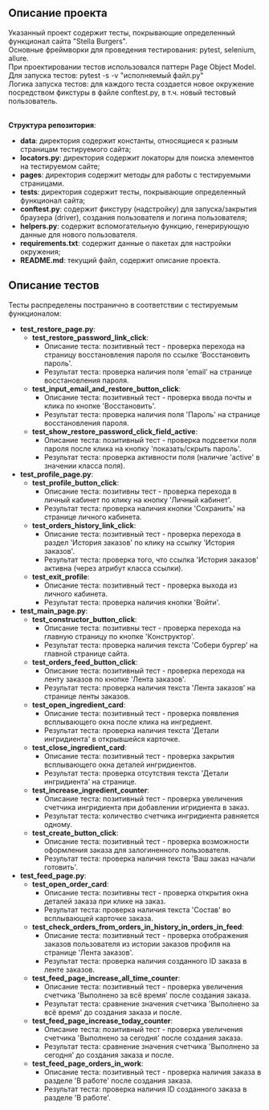 ## Описание проекта
Указанный проект содержит тесты, покрывающие определенный функционал сайта "Stella Burgers".<br>
Основные фреймворки для проведения тестирования: pytest, selenium, allure.<br>
При проектировании тестов использовался паттерн Page Object Model.<br>
Для запуска тестов: pytest -s -v "исполняемый файл.py" <br>
Логика запуска тестов: для каждого теста создается новое окружение посредством фикстуры в файле conftest.py, в т.ч. новый тестовый пользователь.<br><br>

**Структура репозитория**:
- **data**: директория содержит константы, относящиеся к разным страницам тестируемого сайта;
- **locators.py**: директория содержит локаторы для поиска элементов на тестируемом сайте;
- **pages**: директория содержит методы для работы с тестируемыми страницами.
- **tests**: директория содержит тесты, покрывающие определенный функционал сайта;
- **conftest.py**: содержит фикстуру (надстройку) для запуска/закрытия браузера (driver), создания пользователя и логина пользователя;
- **helpers.py**: содержит вспомогательную функцию, генерирующую данные для нового пользователя.
- **requirements.txt**: содержит данные о пакетах для настройки окружения;
- **README.md**: текущий файл, содержит описание проекта.

## Описание тестов
Тесты распределены постранично в соответствии с тестируемым функционалом:
- **test_restore_page.py**:
    - **test_restore_password_link_click**:
        - Описание теста: позитивный тест - проверка перехода на страницу восстановления пароля по ссылке 'Восстановить пароль'. 
        - Результат теста: проверка наличия поля 'email' на странице восстановления пароля.
    - **test_input_email_and_restore_button_click**:
        - Описание теста: позитивный тест - проверка ввода почты и клика по кнопке 'Восстановить'.
        - Результат теста: проверка наличия поля 'Пароль' на странице восстановления пароля.
    - **test_show_restore_password_click_field_active**:
        - Описание теста: позитивный тест - проверка подсветки поля пароля после клика на кнопку 'показать/скрыть пароль'.
        - Результат теста: проверка активности поля (наличие 'active' в значении класса поля).
- **test_profile_page.py**:
    - **test_profile_button_click**:
        - Описание теста: позитивны тест - проверка перехода в личный кабинет по клику на кнопку 'Личный кабинет'.
        - Результат теста: проверка наличия кнопки 'Сохранить' на странице личного кабинета.
    - **test_orders_history_link_click**:
        - Описание теста: позитивный тест - проверка перехода в раздел 'История заказов' по клику на ссылку 'История заказов'.
        - Результат теста: проверка того, что ссылка 'История заказов' активна (через атрибут класса ссылки).
    - **test_exit_profile**:
        - Описание теста: позитивный тест - проверка выхода из личного кабинета.
        - Результат теста: проверка наличия кнопки 'Войти'.
- **test_main_page.py**:
    - **test_constructor_button_click**:
        - Описание теста: позитивны тест - проверка перехода на главную страницу по кнопке 'Конструктор'.
        - Результат теста: проверка наличия текста 'Собери бургер' на главной странице сайта.
    - **test_orders_feed_button_click**:
        - Описание теста: позитивный тест - проверка перехода на ленту заказов по кнопке 'Лента заказов'.
        - Результат теста: проверка наличия текста 'Лента заказов' на странице ленты заказов.
    - **test_open_ingredient_card**:
        - Описание теста: позитивный тест - проверка появления всплывающего окна после клика на ингредиент.
        - Результат теста: проверка наличия текста 'Детали ингридиента' в открывшейся карточке.
    - **test_close_ingredient_card**:
        - Описание теста: позитивный тест - проверка закрытия всплывающего окна деталей ингридиентов.
        - Результат теста: проверка отсутствия текста 'Детали ингридиента' на странице.
    - **test_increase_ingredient_counter**:
        - Описание теста: позитивный тест - проверка увеличения счетчика ингридиента при добавлении игридиента в заказ.
        - Результат теста: количество счетчика ингридиента равняется одному.
    - **test_create_button_click**:
        - Описание теста: позитивный тест - проверка возможности оформления заказа для залогиненного пользователя.
        - Результат теста: проверка наличия текста 'Ваш заказ начали готовить'.
- **test_feed_page.py**:
    - **test_open_order_card**:
        - Описание теста: позитивны тест - проверка открытия окна деталей заказа при клике на заказ.
        - Результат теста: проверка наличия текста 'Состав' во всплывающей карточке заказа.
    - **test_check_orders_from_orders_in_history_in_orders_in_feed**:
        - Описание теста: позитивный тест - проверка отображения заказов пользователя из истории заказов профиля на странице 'Лента заказов'.
        - Результат теста: проверка наличия созданного ID заказа в ленте заказов.
    - **test_feed_page_increase_all_time_counter**:
        - Описание теста: позитивный тест - проверка увеличения счетчика 'Выполнено за всё время' после создания заказа.
        - Результат теста: сравнение значения счетчика 'Выполнено за всё время' до создания заказа и после.
    - **test_feed_page_increase_today_counter**:
        - Описание теста: позитивный тест - проверка увеличения счетчика 'Выполнено за сегодня' после создания заказа.
        - Результат теста: сравнение значения счетчика 'Выполнено за сегодня' до создания заказа и после.
    - **test_feed_page_orders_in_work**:
        - Описание теста: позитивный тест - проверка наличия заказа в разделе 'В работе' после создания заказа.
        - Результат теста: проверка наличия ID созданного заказа в разделе 'В работе'.
 